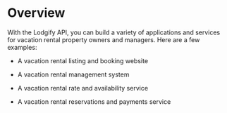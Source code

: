 # Overview

With the Lodgify API, you can build a variety of applications and services for vacation rental property owners and managers. Here are a few examples:

- A vacation rental listing and booking website

- A vacation rental management system

- A vacation rental rate and availability service

- A vacation rental reservations and payments service
